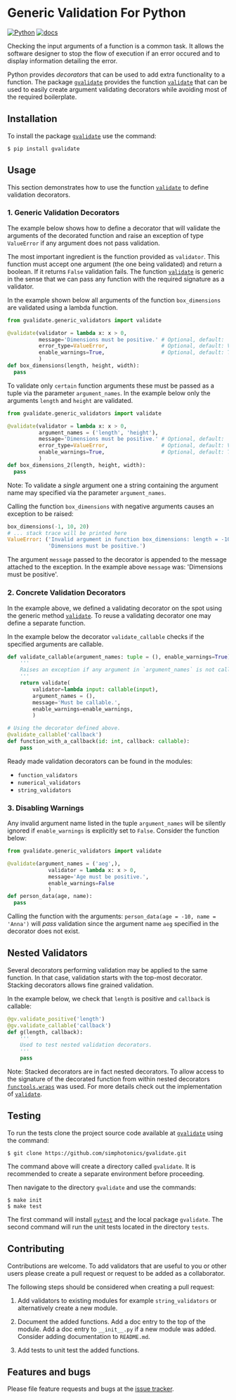 # Generic Validation For Python
[![Python](https://github.com/simphotonics/gvalidate/actions/workflows/python.yml/badge.svg)](https://github.com/simphotonics/gvalidate/actions/workflows/python.yml)
[![docs](https://raw.githubusercontent.com/simphotonics/gvalidate/main/images/docs-badge.svg)](https://gvalidate.simphotonics.com)

Checking the input arguments of a function is a common task.
It allows the software designer to stop the flow of execution if
an error occured and to display information detailing the error.

Python provides *decorators* that can be used to add extra
functionality to a function. The package [`gvalidate`][gvalidate]
provides the function [`validate`][validate] that
can be used to easily create argument validating decorators
while avoiding most of the
required boilerplate.

## Installation

To install the package [`gvalidate`][gvalidate] use the command:
```Console
$ pip install gvalidate
```

## Usage

This section demonstrates how to use the function [`validate`][validate]
to define validation decorators.

### 1. Generic Validation Decorators

The example below shows how to define a decorator that will validate
the arguments of the decorated function and
raise an exception of type `ValueError` if any argument does not pass validation.

The most important ingredient is the function provided as `validator`.
This function must accept one argument (the one
being validated) and return a boolean.
If it returns `False` validation fails.
The function [`validate`][validate] is generic in the sense that we
can pass any function with the required signature as a validator.

In the example shown below all arguments of the function `box_dimensions`
are validated using a lambda function.
``` python
from gvalidate.generic_validators import validate

@validate(validator = lambda x: x > 0,
          message='Dimensions must be positive.' # Optional, default: ''
          error_type=ValueError,                 # Optional, default: ValueError
          enable_warnings=True,                  # Optional, default: True
          )
def box_dimensions(length, height, width):
  pass
```

To validate only `certain` function arguments these must
be passed as a tuple via the parameter `argument_names`.
In the example below only the arguments `length` and `height` are
validated.
``` python
from gvalidate.generic_validators import validate

@validate(validator = lambda x: x > 0,
          argument_names = ('length', 'height'),
          message='Dimensions must be positive.' # Optional, default: ''
          error_type=ValueError,                 # Optional, default: ValueError
          enable_warnings=True,                  # Optional, default: True
          )
def box_dimensions_2(length, height, width):
  pass
```
Note: To validate a *single* argument one a string containing the argument name may
specified via the parameter `argument_names`.

Calling the function `box_dimensions` with negative arguments
causes an exception to be raised:
``` python
box_dimensions(-1, 10, 20)
# ... stack trace will be printed here
ValueError: ('Invalid argument in function box_dimensions: length = -10.'
             'Dimensions must be positive.')

```
The argument `message` passed to the decorator is appended to the
message attached to the exception. In the example above `message` was:
'Dimensions must be positive'.

### 2. Concrete Validation Decorators

In the example above, we defined a validating decorator on the spot
using the generic method [`validate`][validate].
To reuse a validating decorator one may define a separate function.

In the example below the decorator `validate_callable` checks if the
specified arguments are callable.
```Python
def validate_callable(argument_names: tuple = (), enable_warnings=True):
    '''
    Raises an exception if any argument in `argument_names` is not callable.
    '''
    return validate(
        validator=lambda input: callable(input),
        argument_names = (),
        message='Must be callable.',
        enable_warnings=enable_warnings,
        )

# Using the decorator defined above.
@validate_callable('callback')
def function_with_a_callback(id: int, callback: callable):
    pass

```

Ready made validation decorators can be found in the modules:

- `function_validators`
- `numerical_validators`
- `string_validators`

### 3. Disabling Warnings

Any invalid argument name listed in the tuple `argument_names`
will be silently ignored if `enable_warnings` is explicitly set to `False`.
Consider the function below:
``` python
from gvalidate.generic_validators import validate

@validate(argument_names = ('aeg',),
             validator = lambda x: x > 0,
             message='Age must be positive.',
             enable_warnings=False
             )
def person_data(age, name):
  pass
```
Calling the function with the arguments: `person_data(age = -10, name = 'Anna')`
will *pass* validation since the argument name `aeg` specified
in the decorator does not exist.

## Nested Validators

Several decorators performing validation
may be applied to the same function.
In that case, validation starts with the top-most decorator.
Stacking decorators allows fine grained validation.

In the example below, we check that `length` is positive and `callback` is callable:
```Python
@gv.validate_positive('length')
@gv.validate_callable('callback')
def g(length, callback):
    '''
    Used to test nested validation decorators.
    '''
    pass
```

Note: Stacked decorators are in fact nested decorators. To allow
access to the signature of the decorated
function from within nested decorators
[`functools.wraps`](https://docs.python.org/3/library/functools.html#functools.wraps)
was used. For more details check out the implementation of [`validate`][validate].

## Testing

To run the tests clone the project source code available at
[`gvalidate`](https://github.com/simphotonics/gvalidate)
using the command:
```
$ git clone https://github.com/simphotonics/gvalidate.git
```
The command above will create a directory called `gvalidate`.
It is recommended to create a separate environment before proceeding.

Then navigate to the directory `gvalidate` and use the commands:
```Console
$ make init
$ make test
```
The first command will install [`pytest`][pytest] and the local package
`gvalidate`. The second command
will run the unit tests located in the directory `tests`.

## Contributing

Contributions are welcome. To add validators that are useful to you
or other users please create a pull request or request to be added
as a collaborator.

The following steps should be considered when creating a pull request:

1. Add validators to existing modules for example `string_validators` or
   alternatively create a new module.

2. Document the added functions. Add a doc entry to the top of the module.
   Add a doc entry to `__init__.py` if a new module was added.
   Consider adding documentation to `README.md`.

3. Add tests to unit test the added functions.


## Features and bugs

Please file feature requests and bugs at the [issue tracker].


[issue tracker]: https://github.com/simphotonics/gvalidate/issues

[gvalidate]: https://github.com/simphotonics/gvalidate

[pytest]: https://pypi.org/project/pytest/

[validate]: https://gvalidate.simphotonics.com/reference/gvalidate/generic_validators/#validate
